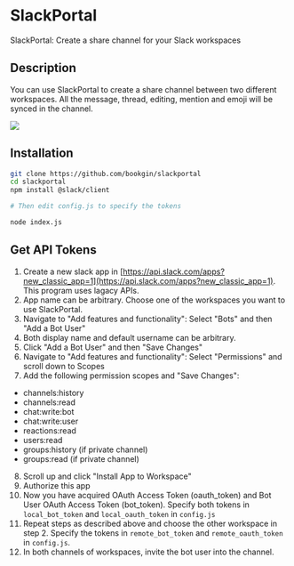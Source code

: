# SlackPortal

SlackPortal: Create a share channel for your Slack workspaces

## Description

You can use SlackPortal to create a share channel between two different workspaces. All the message, thread, editing, mention and emoji will be synced in the channel.

![](demo.png)

## Installation

```sh
git clone https://github.com/bookgin/slackportal
cd slackportal
npm install @slack/client

# Then edit config.js to specify the tokens

node index.js
```

## Get API Tokens

1. Create a new slack app in [https://api.slack.com/apps?new_classic_app=1](https://api.slack.com/apps?new_classic_app=1). This program uses lagacy APIs.
2. App name can be arbitrary. Choose one of the workspaces you want to use SlackPortal.
3. Navigate to "Add features and functionality": Select "Bots" and then "Add a Bot User"
4. Both display name and default username can be arbitrary.
5. Click "Add a Bot User" and then "Save Changes"
6. Navigate to "Add features and functionality": Select "Permissions" and scroll down to Scopes
7. Add the following permission scopes and "Save Changes":
  - channels:history
  - channels:read
  - chat:write:bot
  - chat:write:user
  - reactions:read
  - users:read
  - groups:history (if private channel)
  - groups:read (if private channel)
8. Scroll up and click "Install App to Workspace"
9. Authorize this app
10. Now you have acquired OAuth Access Token (oauth\_token) and Bot User OAuth Access Token (bot\_token). Specify both tokens in `local_bot_token` and `local_oauth_token` in `config.js`
11. Repeat steps as described above and choose the other workspace in step 2. Specify the tokens in `remote_bot_token` and `remote_oauth_token` in `config.js`.
12. In both channels of workspaces, invite the bot user into the channel.
